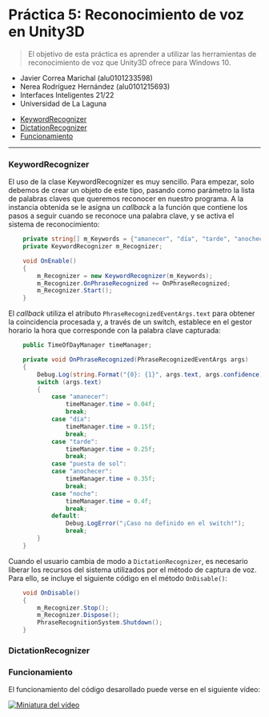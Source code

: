 # Práctica 5: Reconocimiento de voz en Unity3D <!-- omit in toc -->

> El objetivo de esta práctica es aprender a utilizar las herramientas de reconocimiento de voz que Unity3D ofrece para Windows 10.

* Javier Correa Marichal (alu0101233598)
* Nerea Rodríguez Hernández (alu0101215693)
* Interfaces Inteligentes 21/22
* Universidad de La Laguna

- [KeywordRecognizer](#keywordrecognizer)
- [DictationRecognizer](#dictationrecognizer)
- [Funcionamiento](#funcionamiento)

-----

### KeywordRecognizer

El uso de la clase KeywordRecognizer es muy sencillo. Para empezar, solo debemos de crear un objeto de este tipo, pasando como parámetro la lista de palabras claves que queremos reconocer en nuestro programa. A la instancia obtenida se le asigna un *callback* a la función que contiene los pasos a seguir cuando se reconoce una palabra clave, y se activa el sistema de reconocimiento:

```csharp
    private string[] m_Keywords = {"amanecer", "día", "tarde", "anochecer", "puesta de sol", "noche"};
    private KeywordRecognizer m_Recognizer;

    void OnEnable()
    {
        m_Recognizer = new KeywordRecognizer(m_Keywords);
        m_Recognizer.OnPhraseRecognized += OnPhraseRecognized;
        m_Recognizer.Start();
    }
```

El *callback* utiliza el atributo `PhraseRecognizedEventArgs.text` para obtener la coincidencia procesada y, a través de un switch, establece en el gestor horario la hora que corresponde con la palabra clave capturada:

```csharp
    public TimeOfDayManager timeManager;

    private void OnPhraseRecognized(PhraseRecognizedEventArgs args)
    {
        Debug.Log(string.Format("{0}: {1}", args.text, args.confidence));
        switch (args.text)
        {
            case "amanecer":
                timeManager.time = 0.04f;
                break;
            case "día":
                timeManager.time = 0.15f;
                break;
            case "tarde":
                timeManager.time = 0.25f;
                break;
            case "puesta de sol":
            case "anochecer":
                timeManager.time = 0.35f;
                break;
            case "noche":
                timeManager.time = 0.4f;
                break;
            default:
                Debug.LogError("¡Caso no definido en el switch!");
                break;
        }
    }
```

Cuando el usuario cambia de modo a `DictationRecognizer`, es necesario liberar los recursos del sistema utilizados por el método de captura de voz. Para ello, se incluye el siguiente código en el método `OnDisable()`:

```csharp
    void OnDisable()
    {
        m_Recognizer.Stop();
        m_Recognizer.Dispose();
        PhraseRecognitionSystem.Shutdown();
    }
```

### DictationRecognizer



### Funcionamiento

El funcionamiento del código desarollado puede verse en el siguiente vídeo:

[![Miniatura del vídeo](./img/img4.PNG)](https://youtu.be/xYisqJESGj8)